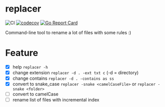 # replacer 
![CI](https://github.com/guerinoni/replacer/workflows/CI/badge.svg)
[![codecov](https://codecov.io/gh/guerinoni/replacer/branch/master/graph/badge.svg)](https://codecov.io/gh/guerinoni/replacer)
[![Go Report Card](https://goreportcard.com/badge/github.com/guerinoni/replacer)](https://goreportcard.com/report/github.com/guerinoni/replacer)

Command-line tool to rename a lot of files with some rules :)

# Feature

- [x] help  `replacer -h`
- [x] change extension `replacer -d . -ext txt c` (-d = directory)
- [x] change contains `replacer -d . -contains as ss`
- [x] convert to snake_case `replacer -snake <camelCaseFile>` or `replacer -snake <folder>`
- [ ] convert to camelCase
- [ ] rename list of files with incremental index